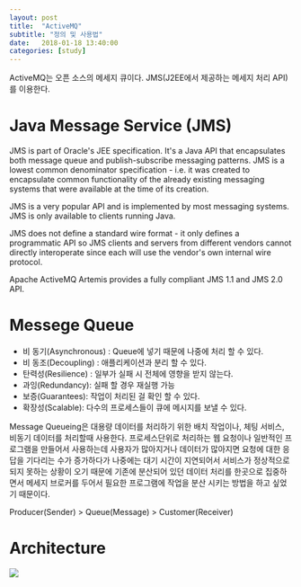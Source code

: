 ```yaml
---
layout: post
title:  "ActiveMQ"
subtitle: "정의 및 사용법"
date:   2018-01-18 13:40:00
categories: [study]
---
```


ActiveMQ는 오픈 소스의 메세지 큐이다. JMS(J2EE에서 제공하는 메세지 처리 API)를 이용한다.

# Java Message Service (JMS)
JMS is part of Oracle's JEE specification. It's a Java API that encapsulates both message queue and publish-subscribe messaging patterns. JMS is a lowest common denominator specification - i.e. it was created to encapsulate common functionality of the already existing messaging systems that were available at the time of its creation.

JMS is a very popular API and is implemented by most messaging systems. JMS is only available to clients running Java.

JMS does not define a standard wire format - it only defines a programmatic API so JMS clients and servers from different vendors cannot directly interoperate since each will use the vendor's own internal wire protocol.

Apache ActiveMQ Artemis provides a fully compliant JMS 1.1 and JMS 2.0 API.


# Messege Queue
- 비 동기(Asynchronous) : Queue에 넣기 때문에 나중에 처리 할 수 있다.
- 비 동조(Decoupling) : 애플리케이션과 분리 할 수 있다.
- 탄력성(Resilience) : 일부가 실패 시 전체에 영향을 받지 않는다.
- 과잉(Redundancy): 실패 할 경우 재실행 가능
- 보증(Guarantees): 작업이 처리된 걸 확인 할 수 있다.
- 확장성(Scalable): 다수의 프로세스들이 큐에 메시지를 보낼 수 있다.

Message Queueing은 대용량 데이터를 처리하기 위한 배치 작업이나, 체팅 서비스, 비동기 데이터를 처리할때 사용한다. 프로세스단위로 처리하는 웹 요청이나 일반적인 프로그램을 만들어서 사용하는데 사용자가 많아지거나 데이터가 많아지면 요청에 대한 응답을 기다리는 수가 증가하다가 나중에는 대기 시간이 지연되어서 서비스가 정상적으로 되지 못하는 상황이 오기 때문에 기존에 분산되어 있던 데이터 처리를 한곳으로 집중하면서 메세지 브로커를 두어서 필요한 프로그램에 작업을 분산 시키는 방법을 하고 싶었기 때문이다.

 Producer(Sender) > Queue(Message) > Customer(Receiver)
 
 
# Architecture
 ![](https://raw.githubusercontent.com/tjdcks12/reservation-system/master/resources/img/architecture1.jpg)
 